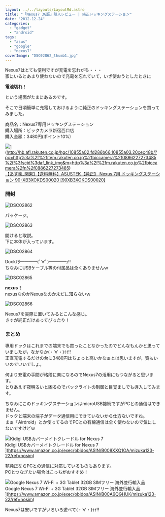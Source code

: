 ```yaml
---
layout: ../../layouts/LayoutMd.astro
title: "「Nexus7 3G版」購入レビュー | 純正ドッキングステーション"
date: "2012-12-24"
categories: 
  - "gadget"
  - "android"
tags: 
  - "asus"
  - "google"
  - "nexus7"
coverImage: "DSC02862_thumb1.jpg"
---
```


Nexus7はとても便利ですが充電を忘れがち・・・  
家にいるとあまり使わないので充電を忘れていて，いざ使おうとしたときに

**電池切れ！**

という場面がたまにあるのです。

そこで日頃簡単に充電しておけるように純正のドッキングステーションを買ってみました。

商品名：Nexus7専用ドッキングステーション  
購入場所：ビックカメラ新宿西口店  
購入金額：3480円(ポイント10%)

![](http://hbb.afl.rakuten.co.jp/hgb/?pc=http%3a%2f%2fthumbnail.image.rakuten.co.jp%2f%400_mall%2fbiccamera%2fcabinet%2fsyouhin%2fnagashi%2f1006%2f0886227273485.jpg%3f_ex%3d128x128&m=http%3a%2f%2fthumbnail.image.rakuten.co.jp%2f%400_mall%2fbiccamera%2fcabinet%2fsyouhin%2fnagashi%2f1006%2f0886227273485.jpg%3f_ex%3d80x80)](http://hb.afl.rakuten.co.jp/hgc/10855a02.fd286b66.10855a03.20cec48b/?pc=http%3a%2f%2fitem.rakuten.co.jp%2fbiccamera%2f0886227273485%2f%3fscid%3daf_link_img&m=http%3a%2f%2fm.rakuten.co.jp%2fbiccamera%2fn%2f0886227273485)  
[【あす楽\_関東】【送料無料】ASUSTEK【純正】 Nexus 7用 ドッキングステーション 90-XB3XOKDS00020 \[90XB3XOKDS00020\]](http://hb.afl.rakuten.co.jp/hgc/10855a02.fd286b66.10855a03.20cec48b/?pc=http%3a%2f%2fitem.rakuten.co.jp%2fbiccamera%2f0886227273485%2f%3fscid%3daf_link_txt&m=http%3a%2f%2fm.rakuten.co.jp%2fbiccamera%2fn%2f0886227273485)

### 開封

![DSC02862](/archive/images/DSC02862_thumb.jpg "DSC02862")


パッケージ。

![DSC02863](/archive/images/DSC02863_thumb.jpg "DSC02863")


開けると取説。  
下に本体が入っています。

![DSC02864](/archive/images/DSC02864_thumb.jpg "DSC02864")


Dockｷﾀ━━━━(ﾟ∀ﾟ)━━━━ｯ!!  
ちなみにUSBケーブル等の付属品は全くありませんｗ

![DSC02865](/archive/images/DSC02865_thumb.jpg "DSC02865")


**nexus！**  
nexusなのかNexusなのか未だに知らないｗ

![DSC02866](/archive/images/DSC02866_thumb.jpg "DSC02866")


Nexus7を実際に置いてみるとこんな感じ。  
さすが純正だけあってぴったり！

### まとめ

専用ドックはこれまでの端末でも買ったことなかったのでどんなもんかと思っていましたが，なかなか(・∀・)ｲｲ!!  
正直充電するだけの台に3480円はちょっと高いかなぁとは思いますが，質もいいのでいいでしょ。

何より充電の手間が格段に楽になるのでNexus7の活用にもつながると思います。  
とりあえず夜明るいと困るのでバックライトの制御と目覚ましでも導入してみます。

ちなみにこのドッキングステーションはmicroUSB接続ですがPCとの通信はできません。  
ドックと端末の端子がデータ通信用にできていないから仕方ないですね。  
まぁ「Airdroid」とか使ってるのでPCとの有線通信は全く使わないので気にしないですけどｗ

![Kidigi USBカバーメイトクレードル for Nexus 7](/archive/images/41h4phdD2fL._SL160_.jpg)  
Kidigi USBカバーメイトクレードル for Nexus 7  
](https://www.amazon.co.jp/exec/obidos/ASIN/B008XXQ1OA/mizuka123-22/ref=nosim)

非純正ならPCとの通信に対応しているものもあります。  
PCとつなぎたい場合はこっちがおすすめ！

![Google Nexus 7 Wi-Fi + 3G Tablet 32GB SIMフリー 海外並行輸入品](/archive/images/41OjNcR2FTL._SL160_.jpg)  
Google Nexus 7 Wi-Fi + 3G Tablet 32GB SIMフリー 海外並行輸入品  
](https://www.amazon.co.jp/exec/obidos/ASIN/B00A6QGHUK/mizuka123-22/ref=nosim)

Nexus7は安いですがいろいろ遊べて(・∀・)ｲｲ!!
